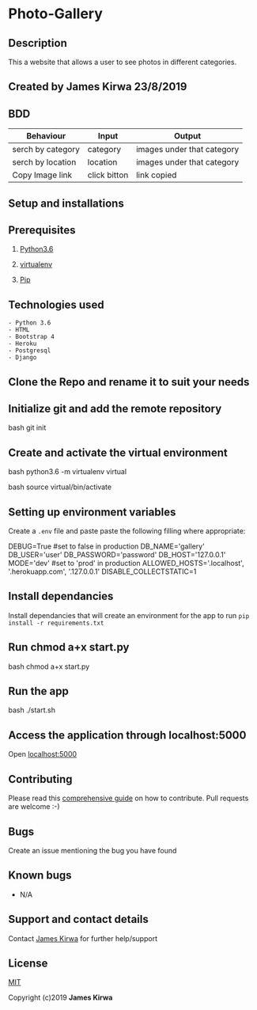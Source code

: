 # Photo-Gallery

## Description

This a website that allows a user to see photos in different categories.

## Created by James Kirwa 23/8/2019

## BDD

| Behaviour         | Input            | Output                     |
| ----------------- | ---------------- | -------------------------- |
| serch by category | category         | images under that category |
| serch by location | location         | images under that category |
| Copy Image link   | click bitton     | link copied                |

## Setup and installations

## Prerequisites

1. [Python3.6](https://www.python.org/downloads/)

2. [virtualenv](https://virtualenv.pypa.io/en/stable/installation/)
3. [Pip](https://pip.pypa.io/en/stable/installing/)

## Technologies used

    - Python 3.6
    - HTML
    - Bootstrap 4
    - Heroku
    - Postgresql
    - Django

## Clone the Repo and rename it to suit your needs

## Initialize git and add the remote repository

bash
git init

## Create and activate the virtual environment

bash
python3.6 -m virtualenv virtual

bash
source virtual/bin/activate

## Setting up environment variables

Create a `.env` file and paste paste the following filling where appropriate:

DEBUG=True #set to false in production
DB_NAME='gallery'
DB_USER='user'
DB_PASSWORD='password'
DB_HOST='127.0.0.1'
MODE='dev' #set to 'prod' in production
ALLOWED_HOSTS='.localhost', '.herokuapp.com', '.127.0.0.1'
DISABLE_COLLECTSTATIC=1

## Install dependancies

Install dependancies that will create an environment for the app to run
`pip install -r requirements.txt`

## Run chmod a+x start.py

   bash
   chmod a+x start.py

## Run the app

   bash
  ./start.sh

## Access the application through localhost:5000

Open [localhost:5000](http://127.0.0.1:5000/)

## Contributing

Please read this [comprehensive guide](https://opensource.guide/how-to-contribute/) on how to contribute. Pull requests are welcome :-)

## Bugs

Create an issue mentioning the bug you have found

## Known bugs

- N/A

## Support and contact details

Contact [James Kirwa](jameskirwa34@gmail.com) for further help/support

## License

[MIT](https://github.com/Jameskirwa/MyGallery/blob/master/license)

Copyright (c)2019 **James Kirwa**
